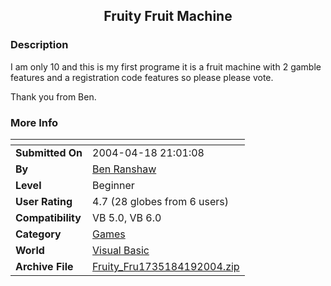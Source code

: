﻿<div align="center">

## Fruity Fruit Machine


</div>

### Description

I am only 10 and this is my first programe it is a fruit machine with 2 gamble features and a registration code features so please please vote.

Thank you from Ben.
 
### More Info
 


<span>             |<span>
---                |---
**Submitted On**   |2004-04-18 21:01:08
**By**             |[Ben Ranshaw](https://github.com/Planet-Source-Code/PSCIndex/blob/master/ByAuthor/ben-ranshaw.md)
**Level**          |Beginner
**User Rating**    |4.7 (28 globes from 6 users)
**Compatibility**  |VB 5\.0, VB 6\.0
**Category**       |[Games](https://github.com/Planet-Source-Code/PSCIndex/blob/master/ByCategory/games__1-38.md)
**World**          |[Visual Basic](https://github.com/Planet-Source-Code/PSCIndex/blob/master/ByWorld/visual-basic.md)
**Archive File**   |[Fruity\_Fru1735184192004\.zip](https://github.com/Planet-Source-Code/ben-ranshaw-fruity-fruit-machine__1-53242/archive/master.zip)








